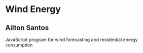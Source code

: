 # Wind Energy
## Ailton Santos


JavaScript program for wind forecasting and residential energy consumption
